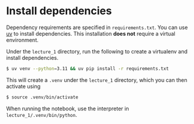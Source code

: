 # Install dependencies

Dependency requirements are specified in `requirements.txt`. You can use
[uv](https://docs.astral.sh/uv/getting-started/installation/) to install dependencies.
This installation **does not** require a virtual environment.

Under the `lecture_1` directory, run the following to create a virtualenv and install dependencies.
```bash
$ uv venv --python=3.11 && uv pip install -r requirements.txt
```
This will create a `.venv` under the `lecture_1` directory, which you can then activate using
```bash
$ source .venv/bin/activate
```
When running the notebook, use the interpreter in `lecture_1/.venv/bin/python`.